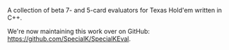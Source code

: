 A collection of beta 7- and 5-card evaluators for Texas Hold'em written in C++.

We're now maintaining this work over on GitHub: https://github.com/SpecialK/SpecialKEval.
